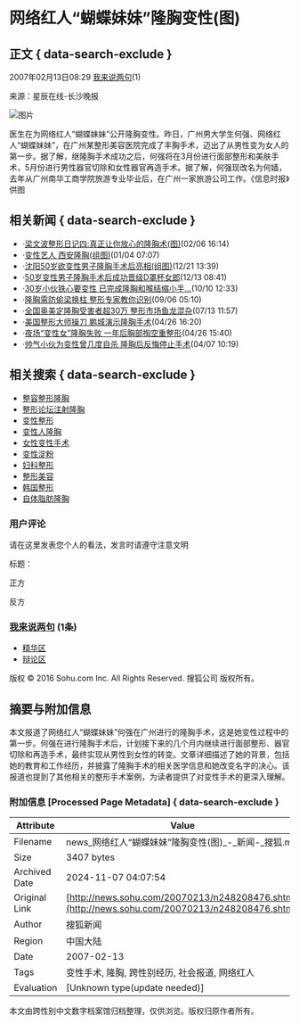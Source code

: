# 网络红人“蝴蝶妹妹”隆胸变性(图)

## 正文 { data-search-exclude }


2007年02月13日08:29  [我来说两句](https://comment2.news.sohu.com/viewcomments.action?id=248208476)(1)

来源：星辰在线-长沙晚报

![图片](https://photocdn.sohu.com/20070213/Img248208477.jpg)

医生在为网络红人“蝴蝶妹妹”公开隆胸变性。昨日，广州男大学生何强、网络红人“蝴蝶妹妹”，在广州某整形美容医院完成了丰胸手术，迈出了从男性变为女人的第一步。据了解，继隆胸手术成功之后，何强将在3月份进行面部整形和美肤手术，5月份进行男性器官切除和女性器官再造手术。据了解，何强现改名为何嫱，去年从广州南华工商学院旅游专业毕业后，在广州一家旅游公司工作。《信息时报》供图

## 相关新闻 { data-search-exclude }

-   ·[梁文波整形日记四:真正让你放心的隆胸术(图)](https://news.sohu.com/20070206/n248081471.shtml)(02/06 16:14)
-   ·[变性艺人 西安隆胸(组图)](https://news.sohu.com/20070104/n247408432.shtml)(01/04 07:07)
-   ·[沈阳50岁欲变性男子隆胸手术后亮相(组图)](https://news.sohu.com/20061221/n247182319.shtml)(12/21 13:39)
-   ·[50岁变性男子隆胸手术后成功晋级D罩杯女郎](https://news.sohu.com/20061213/n247004305.shtml)(12/13 08:41)
-   ·[30岁小伙铁心要变性 已完成隆胸和喉结缩小手...](https://news.sohu.com/20061010/n245712585.shtml)(10/10 12:33)
-   ·[隆胸需防偷梁换柱 整形专家教你识别](https://news.sohu.com/20060906/n245182045.shtml)(09/06 05:10)
-   ·[全国奥美定隆胸受害者超30万 整形市场鱼龙混杂](https://news.sohu.com/20060713/n244241264.shtml)(07/13 11:57)
-   ·[美国整形大师操刀 鹏城演示隆胸手术](https://news.sohu.com/20060426/n243014238.shtml)(04/26 16:20)
-   ·[夜场“变性女”隆胸失败 一年后胸部掏空重整形](https://news.sohu.com/20060426/n243012982.shtml)(04/26 15:40)
-   ·[帅气小伙为变性曾几度自杀 隆胸后反悔停止手术](https://news.sohu.com/20060407/n242682416.shtml)(04/07 10:19)

## 相关搜索 { data-search-exclude }

-   [整容整形隆胸](https://www.sogou.com/web?query=整容整形隆胸&pid=02021103)
-   [整形论坛注射隆胸](https://www.sogou.com/web?query=整形论坛注射隆胸&pid=02021103)
-   [变性整形](https://www.sogou.com/web?query=变性整形&pid=02021103)
-   [变性人隆胸](https://www.sogou.com/web?query=变性人隆胸&pid=02021103)
-   [女性变性手术](https://www.sogou.com/web?query=女性变性手术&pid=02021103)
-   [变性淀粉](https://www.sogou.com/web?query=变性淀粉&pid=02021103)
-   [妇科整形](https://www.sogou.com/web?query=妇科整形&pid=02021103)
-   [整形美容](https://www.sogou.com/web?query=整形美容&pid=02021103)
-   [韩国整形](https://www.sogou.com/web?query=韩国整形&pid=02021103)
-   [自体脂肪隆胸](https://www.sogou.com/web?query=自体脂肪隆胸&pid=02021103)

### 用户评论
请在这里发表您个人的看法，发言时请遵守注意文明

标题：

正方

反方

### [我来说两句](https://comment2.news.sohu.com/viewcomments.action?id=248208476) (1条)

-   [精华区](https://comment2.news.sohu.com/viewelites.action?id=248208476)
-   [辩论区](https://comment2.news.sohu.com/viewdebates.action?id=248208476) 

版权 © 2016 Sohu.com Inc. All Rights Reserved. 搜狐公司 版权所有。

## 摘要与附加信息

<!-- tcd_abstract -->
本文报道了网络红人“蝴蝶妹妹”何强在广州进行的隆胸手术，这是她变性过程中的第一步。何强在进行隆胸手术后，计划接下来的几个月内继续进行面部整形、器官切除和再造手术，最终实现从男性到女性的转变。文章详细描述了她的背景，包括她的教育和工作经历，并披露了隆胸手术的相关医学信息和她改变名字的决心。该报道也提到了其他相关的整形手术案例，为读者提供了对变性手术的更深入理解。
<!-- tcd_abstract_end -->

### 附加信息 [Processed Page Metadata] { data-search-exclude }

| Attribute       | Value                                  |
|-----------------|----------------------------------------|
| Filename        | news_网络红人“蝴蝶妹妹”隆胸变性(图)_-_新闻-_搜狐.md                             |
| Size            | 3407 bytes                           |
| Archived Date   | 2024-11-07 04:07:54                             |
| Original Link   | [http://news.sohu.com/20070213/n248208476.shtml](http://news.sohu.com/20070213/n248208476.shtml)                       |
| Author          | 搜狐新闻                               |
| Region          | 中国大陆                               |
| Date            | 2007-02-13                                 |
| Tags            | 变性手术, 隆胸, 跨性别经历, 社会报道, 网络红人                                 |
| Evaluation            | [Unknown type(update needed)]                                 |
<!-- tcd_table_end -->

本文由跨性别中文数字档案馆归档整理，仅供浏览。版权归原作者所有。
